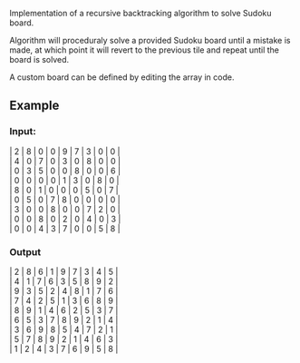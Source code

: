 Implementation of a recursive backtracking algorithm to solve Sudoku board.

Algorithm will proceduraly solve a provided Sudoku board until a mistake is made, at which point it will revert to the previous tile and repeat until the board is solved.

A custom board can be defined by editing the array in code.

## Example
### Input:
| 2 | 8 | 0 | 0 | 9 | 7 | 3 | 0 | 0 | <br />
| 4 | 0 | 7 | 0 | 3 | 0 | 8 | 0 | 0 |  
| 0 | 3 | 5 | 0 | 0 | 8 | 0 | 0 | 6 |  
| 0 | 0 | 0 | 0 | 1 | 3 | 0 | 8 | 0 |  
| 8 | 0 | 1 | 0 | 0 | 0 | 5 | 0 | 7 |  
| 0 | 5 | 0 | 7 | 8 | 0 | 0 | 0 | 0 |  
| 3 | 0 | 0 | 8 | 0 | 0 | 7 | 2 | 0 |  
| 0 | 0 | 8 | 0 | 2 | 0 | 4 | 0 | 3 |  
| 0 | 0 | 4 | 3 | 7 | 0 | 0 | 5 | 8 |  
### Output
| 2 | 8 | 6 | 1 | 9 | 7 | 3 | 4 | 5 |  
| 4 | 1 | 7 | 6 | 3 | 5 | 8 | 9 | 2 |  
| 9 | 3 | 5 | 2 | 4 | 8 | 1 | 7 | 6 |  
| 7 | 4 | 2 | 5 | 1 | 3 | 6 | 8 | 9 |  
| 8 | 9 | 1 | 4 | 6 | 2 | 5 | 3 | 7 |  
| 6 | 5 | 3 | 7 | 8 | 9 | 2 | 1 | 4 |  
| 3 | 6 | 9 | 8 | 5 | 4 | 7 | 2 | 1 |  
| 5 | 7 | 8 | 9 | 2 | 1 | 4 | 6 | 3 |  
| 1 | 2 | 4 | 3 | 7 | 6 | 9 | 5 | 8 |  
